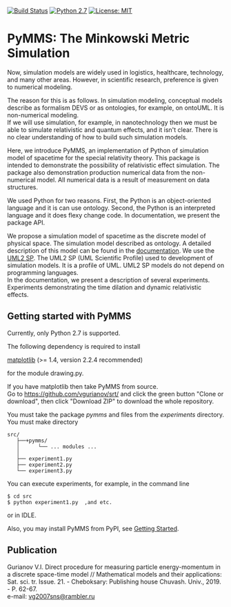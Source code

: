 [![Build Status](https://travis-ci.org/vgurianov/srt.svg?branch=master)](https://travis-ci.org/vgurianov/srt) [![Python 2.7](https://img.shields.io/badge/python-2.7-blue.svg)](https://www.python.org/downloads/release/python-270/) [![License: MIT](https://img.shields.io/badge/License-MIT-yellow.svg)](https://opensource.org/licenses/MIT)  
   
# PyMMS: The Minkowski Metric Simulation

Now, simulation models are widely used in logistics, healthcare, technology, and many other areas. However, in scientific research, preference is given to numerical modeling.   
  
The reason for this is as follows. In simulation modeling, conceptual models describe as formalism DEVS or as ontologies, for example, on ontoUML. It is non-numerical modeling.  
If we will use simulation, for example, in nanotechnology then we must be able to simulate relativistic and quantum effects, and it isn't clear. There is no clear understanding of how to build such simulation models.  
  
Here, we introduce PyMMS, an implementation of Python of simulation model of spacetime for the special relativity theory. This package is intended to demonstrate the possibility of relativistic effect simulation. The package also demonstration production numerical data from the non-numerical model. All numerical data is a result of measurement on data structures.  
  
We used Python for two reasons. First, the Python is an object-oriented language and it is can use ontology. Second, the Python is an interpreted language and it does flexy change code. In documentation, we present the package API.  
  
We propose a simulation model of spacetime as the discrete model of physical space. The simulation model described as ontology. A detailed description of this model can be found in the [documentation](https://vgurianov.github.io/srt/). We use the [UML2 SP](https://vgurianov.github.io/uml-sp/). The UML2 SP (UML Scientific Profile) used to development of simulation models. It is a profile of UML. UML2 SP models do not depend on programming languages.  
In the documentation, we present a description of several experiments. Experiments demonstrating the time dilation and dynamic relativistic effects.  
  
## Getting started with PyMMS  
Currently, only Python 2.7 is supported.  
  
The following dependency is required to install  
  
[matplotlib](https://matplotlib.org/) (>= 1.4, version 2.2.4 recommended)   
  
for the module drawing.py.  
  
   
If you have matplotlib then take PyMMS from source.  
Go to https://github.com/vgurianov/srt/ and click the green button "Clone or download", then click "Download ZIP" to download the whole repository.  
  
You must take the package *pymms* and files from the *experiments* directory.  
You must make directory  
```
src/
   ├──+pymms/  
   │      └── ... modules ...  
   │
   ├── experiment1.py  
   ├── experiment2.py  
   └── experiment3.py  
```  

You can execute experiments, for example, in the command line  
  
```
$ cd src  
$ python experiment1.py  ,and etc.   
```  
   
or in IDLE.  
  
Also, you may install PyMMS from PyPI, see [Getting Started](https://vgurianov.github.io/srt/started.html).  

## Publication
Gurianov V.I. Direct procedure for measuring particle energy-momentum in a discrete space-time model // Mathematical models and their applications: Sat. sci. tr. Issue. 21. - Cheboksary: Publishing house Chuvash. Univ., 2019. - P. 62-67.  
e-mail: vg2007sns@rambler.ru  
  

